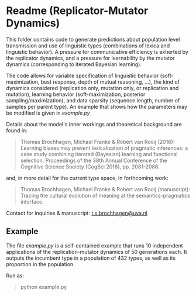 Readme (Replicator-Mutator Dynamics)
====================

This folder contains code to generate predictions about population level transmission and use of linguistic types (combinations of lexica and linguistic behavior). A pressure for communicative efficiency is exherted by the replicator dynamics, and a pressure for learnability by the mutator dynamics (corresponding to iterated Bayesian learning).

The code allows for variable specification of linguistic behavior (soft-maximization, best response, depth of mutual reasoning, ...), the kind of dynamics considered (replication only, mutation only, or replication and mutation), learning behavior (soft-maximization, posterior sampling/maximization), and data sparsity (sequence length, number of samples per parent type). An example that shows how the parameters may be modified is given in *example.py*

Details about the model's inner workings and theoretical background are found in:

> Thomas Brochhagen, Michael Franke & Robert van Rooij (2016): Learning biases may prevent lexicalization of pragmatic inferences: a case study combining iterated (Bayesian) learning and functional selection. Proceedings of the 38th Annual Conference of the Cognitive Science Society (CogSci 2016), pp. 2081-2086.

and, in more detail for the current type space, in forthcoming work:

> Thomas Brochhagen, Michael Franke & Robert van Rooij (manuscript): Tracing the cultural evolution of meaning at the semantics-pragmatics interface.

Contact for inquiries & manuscript: t.s.brochhagen@uva.nl



Example
---------------------

The file *example.py* is a self-contained example that runs 10 independent applications of the replication-mutator dynamics of 50 generations each. It outputs the incumbent type in a population of 432 types, as well as its proportion in the population.

Run as:
> python example.py
